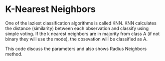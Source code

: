 # K-Nearest Neighbors 
One of the laziest classification algorithms is called KNN. KNN calculates the distance (similarity) between each observation and classify using simple voting. If the k nearest neighbors are in majority from class A (if not binary they will use the mode), the obsevation will be classified as A.

This code discuss the parameters and also shows Radius Neighbors method.
